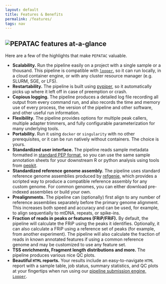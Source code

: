 ```yaml
---
layout: default
title: Features & Benefits
permalink: /features/
tags: nav
---
```


<div class="container">
  <div id="features">
    <p></p>
    <h2><img src="../assets/images/logo_pepatac_black.png" alt="PEPATAC" class="img-fluid" style="max-height:30px; margin-top:-15px; margin-bottom:-5px"> features at-a-glance</h2>
      <p>Here are a few of the highlights that make <code class="language-python">PEPATAC</code> valuable.</p>
      <ul>
        <li><b>Scalability.</b> Run the pipeline easily on a project with a single sample or a thousand. This pipeline is compatible with <a href="https://github.com/pepkit/looper"><code>looper</code></a>, so it can run locally, in a cloud container engine, or with any cluster resource manager (e.g. SLURM, SGE, or LFS).</li>
        <li><b>Restartability.</b> The pipeline is built using <a href="https://github.com/databio/pypiper">pypiper</a>, so it automatically picks up where it left off in case of preemption or crash.</li>
        <li><b>Copious logging.</b> The pipeline produces a detailed log file recording all output from every command run, and also records the time and memory use of every process, the version of the pipeline and other software, and other useful run information.</li>
        <li><b>Flexibility.</b> The pipeline provides options for multiple peak callers, multiple adapter trimmers, and fully configurable parameterization for many underlying tools.</li>
        <li><b>Portability.</b> Run it using <code>docker</code> or <code>singularity</code> with no other prerequisites, or it can be run natively without containers. The choice is yours.</li>
        <li><b>Standardized user interface.</b> The pipeline reads sample metadata formatted in <a href="http://pepkit.github.io/">standard PEP format</a>, so you can use the same sample annotation sheets for your downstream R or python analysis using tools from <a href="http://pepkit.github.io/">pepkit</a>.</li>
        <li><b>Standardized reference genome assembly.</b> The pipeline uses standard reference genome assemblies produced by <a href="http://github.com/databio/refgenie">refgenie</a>, which provides a scripted way to produce a compatible reference assembly for any custom genome. For common genomes, you can either download pre-indexed assemblies or build your own.</li>
        <li><b>Prealignments.</b> The pipeline can (optionally) first align to any number of reference assemblies separately before the primary genome alignment. This increases both speed and accuracy and can be used, for example, to align sequentially to mtDNA, repeats, or spike-ins.</li>
        <li><b>Fraction of reads in peaks <i>or</i> features (FRiP/FRiF).</b> By default, the pipeline will calculate the FRiP using the peaks it identifies. Optionally, it can also calculate a FRiP using a reference set of peaks (for example, from another experiment).  The pipeline will also calculate the fraction of reads in known annotated features if using a common reference genome and may be customized to use any feature set.</li>
        <li><b>TSS enrichments, Fragment length distributions and more.</b> The pipeline produces various nice QC plots.</li>
        <li><b>Beautiful <code class="language-html">HTML</code> reports.</b> Your results include an easy-to-navigate <code class="language-html">HTML</code> report with a sample table, job status, summary statistics, and QC plots at your fingertips when run using our <a href="https://looper.readthedocs.io/en/latest/index.html">pipeline submission engine, <code>Looper</code></a>.</li>
      </ul>
  </div>
</div>